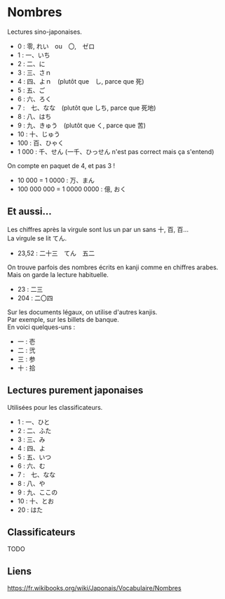 # Nombres

Lectures sino-japonaises.

- 0 : 零, れい　ou　〇,　ゼロ
- 1 : 一、いち
- 2 : 二、に
- 3 : 三、さｎ
- 4 : 四、よｎ　(plutôt que　し, parce que 死)
- 5 : 五、ご
- 6 : 六、ろく
- 7 :　七、なな　(plutôt que しち, parce que 死地)
- 8 : 八、はち
- 9 : 九、きゅう　(plutôt que く, parce que 苦)
- 10 : 十、じゅう
- 100 : 百、ひゃく
- 1 000 : 千、せん (一千、ひっせん n'est pas correct mais ça s'entend) 

On compte en paquet de 4, et pas 3 !

- 10 000 = 1 0000 : 万、まん
- 100 000 000 = 1 0000 0000 : 億, おく

## Et aussi...

Les chiffres après la virgule sont lus un par un sans 十, 百, 百...  
La virgule se lit てん.

- 23,52 : 二十三　てん　五二

On trouve parfois des nombres écrits en kanji comme en chiffres arabes.  
Mais on garde la lecture habituelle.

- 23 : 二三
- 204 : 二〇四

Sur les documents légaux, on utilise d'autres kanjis.  
Par exemple, sur les billets de banque.  
En voici quelques-uns :

- 一 : 壱
- 二 : 弐
- 三 : 参
- 十 : 拾

## Lectures purement japonaises

Utilisées pour les classificateurs.

- 1 : 一、ひと
- 2 : 二、ふた
- 3 : 三、み
- 4 : 四、よ
- 5 : 五、いつ
- 6 : 六、む
- 7 :　七、なな
- 8 : 八、や
- 9 : 九、ここの
- 10 : 十、とお
- 20 : はた

## Classificateurs

TODO

## Liens

https://fr.wikibooks.org/wiki/Japonais/Vocabulaire/Nombres
